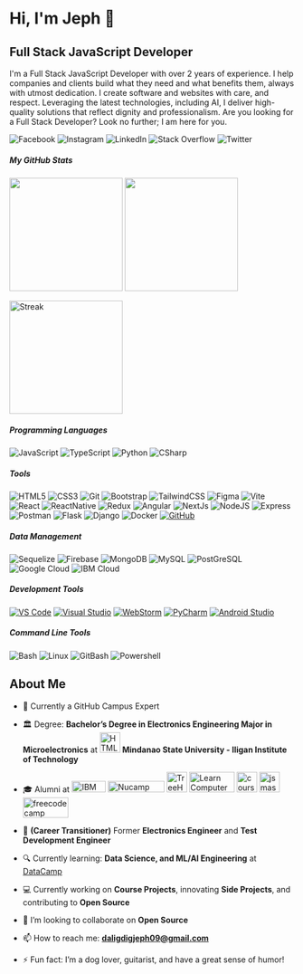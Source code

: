 # Hi, I'm Jeph 👋
<h2>Full Stack JavaScript Developer</h2>
<p>
  I'm a Full Stack JavaScript Developer with over 2 years of experience. I help companies and clients build what they need and what benefits them, always with utmost dedication. I create software and websites with care, and respect. Leveraging the latest        
  technologies, including AI, I deliver high-quality solutions that reflect dignity and professionalism. Are you looking for a Full Stack Developer? Look no further; I am here for you.
</p>

<p align="left">
  <a target="_blank" rel="noreferrer"><img src="https://img.shields.io/badge/Facebook-1877F2?logo=facebook&logoColor=white&style=for-the-badge&labelColor=1877F2" alt="Facebook" /></a>
  <a target="_blank" rel="noreferrer"><img src="https://img.shields.io/badge/Instagram-E4405F?logo=instagram&logoColor=white&style=for-the-badge&labelColor=E4405F" alt="Instagram" /></a>
  <a target="_blank" rel="noreferrer"><img src="https://img.shields.io/badge/LinkedIn-0A66C2?logo=linkedin&logoColor=white&style=for-the-badge&labelColor=0A66C2" alt="LinkedIn" /></a>
  <a target="_blank" rel="noreferrer"><img src="https://img.shields.io/badge/Stack_Overflow-FE7A16?logo=stack-overflow&logoColor=white&style=for-the-badge&labelColor=FE7A16" alt="Stack Overflow" /></a>
  <a target="_blank" rel="noreferrer"><img src="https://img.shields.io/badge/Twitter-1DA1F2?logo=twitter&logoColor=white&style=for-the-badge&labelColor=1DA1F2" alt="Twitter" /></a>
</p>

<h5 align="left">My GitHub Stats</h5>
<p align="left">
  <a href="https://github.com/greatxrider/github-readme-stats"><img height=200  src="https://github-readme-stats.vercel.app/api?username=greatxrider&theme=radical&show_icons=true" /></a>
  <a href="https://github.com/greatxrider/convoychat"><img height=200  src="https://github-readme-stats.vercel.app/api/top-langs/?username=greatxrider&layout=compact&langs_count=8&card_width=320&theme=radical&show_icons=true" /></a>
</p>
<p align="left">
  <a href="https://github.com/greatxrider/streak-stats"><img height="200" src="https://streak-stats.demolab.com/?user=greatxrider&theme=radical&show_icons=true" alt="Streak" />
</a>

</p>

<div>
  <h5 align="left">Programming Languages</h5>
  <p align="left">
    <a target="_blank" rel="noreferrer"><img src="https://img.shields.io/badge/JavaScript-F7DF1E?logo=javascript&logoColor=black&style=for-the-badge&labelColor=#333333" alt="JavaScript" /></a>
    <a target="_blank" rel="noreferrer"><img src="https://img.shields.io/badge/TypeScript-3178C6?logo=typescript&logoColor=white&style=for-the-badge&labelColor=#333333" alt="TypeScript" /></a>
    <a target="_blank" rel="noreferrer"><img src="https://img.shields.io/badge/Python-3776AB?logo=python&logoColor=white&style=for-the-badge&labelColor=F7DF1E" alt="Python" /></a>
    <a target="_blank" rel="noreferrer"><img src="https://img.shields.io/badge/C%23-9B4F8C?logo=c-sharp&logoColor=white&style=for-the-badge&labelColor=F7DF1E" alt="CSharp" /></a>
  </p>
</div>

<div>
  <h5 align="left">Tools</h5>
  <p align="left">
    <a target="_blank" rel="noreferrer"><img src="https://img.shields.io/badge/HTML5-E34F26?logo=html5&logoColor=white&style=for-the-badge&labelColor=E34F26" alt="HTML5" /></a>
    <a target="_blank" rel="noreferrer"><img src="https://img.shields.io/badge/CSS3-1572B6?logo=css3&logoColor=white&style=for-the-badge&labelColor=1572B6" alt="CSS3" /></a>
    <a target="_blank" rel="noreferrer"><img src="https://img.shields.io/badge/Git-F05032?logo=git&logoColor=white&style=for-the-badge&labelColor=F05032" alt="Git" /></a>
    <a target="_blank" rel="noreferrer"><img src="https://img.shields.io/badge/Bootstrap-563D7C?logo=bootstrap&logoColor=white&style=for-the-badge&labelColor=563D7C" alt="Bootstrap" /></a>
    <a target="_blank" rel="noreferrer"><img src="https://img.shields.io/badge/TailwindCSS-06B6D4?logo=tailwindcss&logoColor=white&style=for-the-badge&labelColor=06B6D4" alt="TailwindCSS" /></a>
    <a target="_blank" rel="noreferrer"><img src="https://img.shields.io/badge/Figma-F24E1E?logo=figma&logoColor=white&style=for-the-badge&labelColor=F24E1E" alt="Figma" /></a>
    <a target="_blank" rel="noreferrer"><img src="https://img.shields.io/badge/Vite-646CFF?logo=vite&logoColor=white&style=for-the-badge&labelColor=646CFF" alt="Vite" /></a>
    <a target="_blank" rel="noreferrer"><img src="https://img.shields.io/badge/React-61DAFB?logo=react&logoColor=black&style=for-the-badge&labelColor=61DAFB" alt="React" /></a>
    <a target="_blank" rel="noreferrer"><img src="https://img.shields.io/badge/React%20Native-61DAFB?logo=react&logoColor=black&style=for-the-badge&labelColor=61DAFB" alt="ReactNative" /></a>
    <a target="_blank" rel="noreferrer"><img src="https://img.shields.io/badge/Redux-764ABC?logo=redux&logoColor=white&style=for-the-badge&labelColor=764ABC" alt="Redux" /></a>
    <a target="_blank" rel="noreferrer"><img src="https://img.shields.io/badge/Angular-E23237?logo=angular&logoColor=white&style=for-the-badge&labelColor=E23237" alt="Angular" /></a>
    <a target="_blank" rel="noreferrer"><img src="https://img.shields.io/badge/Next.js-000000?logo=next.js&logoColor=white&style=for-the-badge&labelColor=000000" alt="NextJs" /></a>
    <a target="_blank" rel="noreferrer"><img src="https://img.shields.io/badge/Node.js-339933?logo=node.js&logoColor=white&style=for-the-badge&labelColor=339933" alt="NodeJS" /></a>
    <a target="_blank" rel="noreferrer"><img src="https://img.shields.io/badge/Express-000000?logo=express&logoColor=white&style=for-the-badge&labelColor=000000" alt="Express" /></a>
    <a target="_blank" rel="noreferrer"><img src="https://img.shields.io/badge/Postman-FF6C37?logo=postman&logoColor=white&style=for-the-badge&labelColor=FF6C37" alt="Postman" /></a>
    <a target="_blank" rel="noreferrer"><img src="https://img.shields.io/badge/Flask-000000?logo=flask&logoColor=white&style=for-the-badge&labelColor=000000" alt="Flask" /></a>
    <a target="_blank" rel="noreferrer"><img src="https://img.shields.io/badge/Django-092E20?logo=django&logoColor=white&style=for-the-badge&labelColor=092E20" alt="Django" /></a>
    <a target="_blank" rel="noreferrer"><img src="https://img.shields.io/badge/Docker-2496ED?logo=docker&logoColor=white&style=for-the-badge&labelColor=2496ED" alt="Docker" /></a>
    <a href="https://github.com"><img src="https://img.shields.io/badge/GitHub-%23121011.svg?style=for-the-badge&logo=github&logoColor=white" alt="GitHub" /></a>
  </p>
</div>

<div>
  <h5 align="left">Data Management</h5>
  <p>
    <a target="_blank" rel="noreferrer"><img src="https://img.shields.io/badge/Sequelize-52B0E7?logo=sequelize&logoColor=white&style=for-the-badge&labelColor=52B0E7" alt="Sequelize" /></a>
    <a target="_blank" rel="noreferrer"><img src="https://img.shields.io/badge/Firebase-FB8C00?logo=firebase&logoColor=white&style=for-the-badge&labelColor=FB8C00" alt="Firebase" /></a>
    <a target="_blank" rel="noreferrer"><img src="https://img.shields.io/badge/MongoDB-47A248?logo=mongodb&logoColor=white&style=for-the-badge&labelColor=47A248" alt="MongoDB" /></a>
    <a target="_blank" rel="noreferrer"><img src="https://img.shields.io/badge/MySQL-4479A1?logo=mysql&logoColor=white&style=for-the-badge&labelColor=4479A1" alt="MySQL" /></a>
    <a target="_blank" rel="noreferrer"><img src="https://img.shields.io/badge/PostgreSQL-4169E1?logo=postgresql&logoColor=white&style=for-the-badge&labelColor=4169E1" alt="PostGreSQL" /></a>
    <a target="_blank" rel="noreferrer"><img src="https://img.shields.io/badge/Google%20Cloud-4285F4?logo=google-cloud&logoColor=white&style=for-the-badge&labelColor=4285F4" alt="Google Cloud" /></a>
    <a target="_blank" rel="noreferrer"><img src="https://img.shields.io/badge/IBM%20Cloud-2D2D2D?logo=ibm-cloud&logoColor=white&style=for-the-badge&labelColor=2D2D2D" alt="IBM Cloud" /></a>
  </p>
</div>

<div>
  <h5 align="left">Development Tools</h5>
  <p align="left">
    <a href="https://code.visualstudio.com/"><img src="https://img.shields.io/badge/VS%20Code-007ACC?logo=visual-studio-code&logoColor=white&style=for-the-badge&labelColor=007ACC" alt="VS Code" /></a>
    <a href="https://visualstudio.microsoft.com/"><img src="https://img.shields.io/badge/Visual%20Studio-5C2D91?logo=visual-studio&logoColor=white&style=for-the-badge&labelColor=5C2D91" alt="Visual Studio" /></a>
    <a href="https://www.jetbrains.com/webstorm/"><img src="https://img.shields.io/badge/WebStorm-000000?logo=webstorm&logoColor=white&style=for-the-badge&labelColor=000000" alt="WebStorm" /></a>
    <a href="https://www.jetbrains.com/pycharm/"><img src="https://img.shields.io/badge/PyCharm-000000?logo=pycharm&logoColor=white&style=for-the-badge&labelColor=000000" alt="PyCharm" /></a>
    <a href="https://developer.android.com/studio"><img src="https://img.shields.io/badge/Android%20Studio-3DDC84?logo=android-studio&logoColor=white&style=for-the-badge&labelColor=3DDC84" alt="Android Studio" /></a>
  </p>
</div>

<div>
  <h5 align="left">Command Line Tools</h5>
  <p align="left">
    <a target="_blank" rel="noreferrer"><img src="https://img.shields.io/badge/Bash-4EAA25?logo=bash&logoColor=white&style=for-the-badge&labelColor=4EAA25" alt="Bash" /></a>
    <a target="_blank" rel="noreferrer"><img src="https://img.shields.io/badge/Linux-FCC624?logo=linux&logoColor=black&style=for-the-badge&labelColor=FCC624" alt="Linux" /></a>
    <a target="_blank" rel="noreferrer"><img src="https://img.shields.io/badge/Git%20Bash-FC8C1D?logo=git-bash&logoColor=white&style=for-the-badge&labelColor=FC8C1D" alt="GitBash" /></a>
    <a target="_blank" rel="noreferrer"><img src="https://img.shields.io/badge/Powershell-003B70?logo=powershell&logoColor=white&style=for-the-badge&labelColor=003B70" alt="Powershell" /></a>
  </p>
</div>

## About Me
- 🚩 Currently a GitHub Campus Expert
  
- 🏛️ Degree: **Bachelor’s Degree in Electronics Engineering Major in Microelectronics** at <a target="_blank" rel="noreferrer"><img src="https://www.msuiit.edu.ph/assets/img/seal-02.png" width="36" height="36" alt="HTML5" /></a> **Mindanao State University - Iligan Institute of Technology**
  
- 🎓 Alumni at <a target="_blank" rel="noreferrer" href="https://www.ibm.com/us-en"><img src="https://upload.wikimedia.org/wikipedia/commons/thumb/5/51/IBM_logo.svg/1024px-IBM_logo.svg.png" width="60" height="20" alt="IBM Logo" /></a>  <a target="_blank" rel="noreferrer" href="https://www.nucamp.co/">
  <img src="https://www.nucamp.co/assets/imgs/nucamp-logotype-only-color-vector.svg" width="100" height="20" alt="Nucamp Logo" /></a>  <a target="_blank" rel="noreferrer" href="https://teamtreehouse.com/">
  <img src="https://ecs-static.teamtreehouse.com/assets/logo-232a207b24bcb8ab1fba7c1d85467f71d7b2d010d427c859987ed641706f45d9.png" width="36" height="36" alt="TreeHouse Logo" /></a>  <a target="_blank" rel="noreferrer" href="https://learncomputertoday.net/">
  <img src="https://learncomputertoday.net/wp-content/uploads/2023/09/Logo-with-tradamark.png.webp" width="80" height="36" alt="Learn Computer Today Philippines Logo" /></a>
  <img src="https://cdn.icon-icons.com/icons2/2699/PNG/512/coursera_logo_icon_169326.png" width="36" height="36" alt="coursera" /></a>
  <img src="https://www.jsmastery.pro/assets/general/icons/favicon-32x32.png" width="36" height="36" alt="jsmastery" /></a>
  <img src="https://vectorlogoseek.com/wp-content/uploads/2019/04/freecodecamp-vector-logo.png" width="80" height="36" alt="freecodecamp" /></a>
  
- 👔 **(Career Transitioner)** Former **Electronics Engineer** and **Test Development Engineer**
  
- 🔍 Currently learning: **Data Science, and ML/AI Engineering** at [DataCamp](https://www.datacamp.com/)
  
- 💻 Currently working on **Course Projects**, innovating **Side Projects**, and contributing to **Open Source**
  
- 👯 I’m looking to collaborate on **Open Source**
  
- 📫 How to reach me: **daligdigjeph09@gmail.com**
  
- ⚡ Fun fact: I’m a dog lover, guitarist, and have a great sense of humor!
